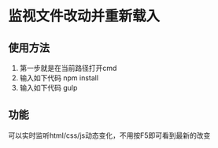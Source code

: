 ﻿# 监视文件改动并重新载入 #
## 使用方法 ##
1. 第一步就是在当前路径打开cmd
2. 输入如下代码
    npm install
3. 输入如下代码
    gulp
## 功能 ##
可以实时监听html/css/js动态变化，不用按F5即可看到最新的改变